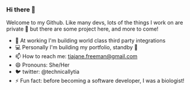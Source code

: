 ### Hi there 👋

Welcome to my Github. Like many devs, lots of the things I work on are private 🙈 but there are some project here, and more to come!

- 🔭 At working I'm building world class third party integrations
- 💻 Personally I'm building my portfolio, standby 👀
- 📫 How to reach me: tiajane.freeman@gmail.com
- 😄 Pronouns: She/Her
- 🐦 twitter: @technicallytia
- ⚡ Fun fact: before becoming a software developer, I was a biologist! 

